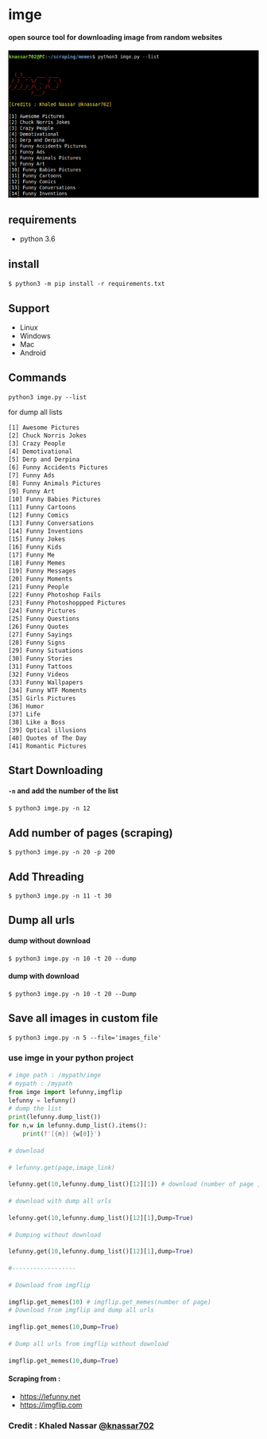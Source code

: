 # imge
#### open source tool for downloading image from random websites

<img src='src/imge.png'>

## requirements
* python 3.6
## install 
`$ python3 -m pip install -r requirements.txt`
## Support
* Linux
* Windows
* Mac
* Android

## Commands
```
python3 imge.py --list
```
for dump all lists

```
[1] Awesome Pictures
[2] Chuck Norris Jokes
[3] Crazy People
[4] Demotivational
[5] Derp and Derpina
[6] Funny Accidents Pictures
[7] Funny Ads
[8] Funny Animals Pictures
[9] Funny Art
[10] Funny Babies Pictures
[11] Funny Cartoons
[12] Funny Comics
[13] Funny Conversations
[14] Funny Inventions
[15] Funny Jokes
[16] Funny Kids
[17] Funny Me
[18] Funny Memes
[19] Funny Messages
[20] Funny Moments
[21] Funny People
[22] Funny Photoshop Fails
[23] Funny Photoshoppped Pictures
[24] Funny Pictures
[25] Funny Questions
[26] Funny Quotes
[27] Funny Sayings
[28] Funny Signs
[29] Funny Situations
[30] Funny Stories
[31] Funny Tattoos
[32] Funny Videos
[33] Funny Wallpapers
[34] Funny WTF Moments
[35] Girls Pictures
[36] Humor
[37] Life
[38] Like a Boss
[39] Optical illusions
[40] Quotes of The Day
[41] Romantic Pictures
```


## Start Downloading
#### `-n` and add the number of the list
```
$ python3 imge.py -n 12
```

## Add number of pages (scraping)
```
$ python3 imge.py -n 20 -p 200
```

## Add Threading
```
$ python3 imge.py -n 11 -t 30
```
## Dump all urls
#### dump without download
```
$ python3 imge.py -n 10 -t 20 --dump
```
#### dump with download
```
$ python3 imge.py -n 10 -t 20 --Dump
```
## Save all images in custom file
```
$ python3 imge.py -n 5 --file='images_file'
```

### use imge in your python project
```python
# imge path : /mypath/imge
# mypath : /mypath
from imge import lefunny,imgflip
lefunny = lefunny()
# dump the list
print(lefunny.dump_list())
for n,w in lefunny.dump_list().items():
	print(f'[{n}] {w[0]}')

# download

# lefunny.get(page,image_link)

lefunny.get(10,lefunny.dump_list()[12][1]) # download (number of page , link of list)

# download with dump all urls

lefunny.get(10,lefunny.dump_list()[12][1],Dump=True)

# Dumping without download 

lefunny.get(10,lefunny.dump_list()[12][1],dump=True)

#------------------

# Download from imgflip

imgflip.get_memes(10) # imgflip.get_memes(number of page)
# Download from imgflip and dump all urls

imgflip.get_memes(10,Dump=True)

# Dump all urls from imgflip without download

imgflip.get_memes(10,dump=True)

```
#### Scraping from : 
* https://lefunny.net
* https://imgflip.com
### Credit : Khaled Nassar <a href='mailto:knassar702@gmail.com'>@knassar702</a>
